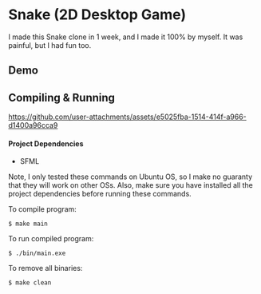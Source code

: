 # Snake (2D Desktop Game)

I made this Snake clone in 1 week, and I made it 100% by myself.
It was painful, but I had fun too.

## Demo

## Compiling & Running

https://github.com/user-attachments/assets/e5025fba-1514-414f-a966-d1400a96cca9

#### Project Dependencies
- SFML

Note, I only tested these commands on Ubuntu OS, so I make no guaranty that they will work on other OSs. Also, make sure you have installed all the project dependencies before running these commands.

To compile program:
```
$ make main
```

To run compiled program:
```
$ ./bin/main.exe
```

To remove all binaries:
```
$ make clean
```
